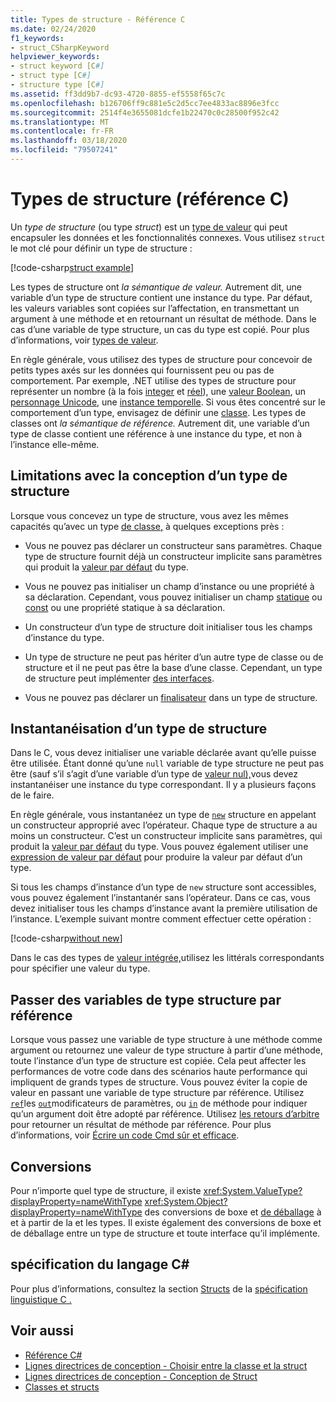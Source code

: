 ```yaml
---
title: Types de structure - Référence C
ms.date: 02/24/2020
f1_keywords:
- struct_CSharpKeyword
helpviewer_keywords:
- struct keyword [C#]
- struct type [C#]
- structure type [C#]
ms.assetid: ff3dd9b7-dc93-4720-8855-ef5558f65c7c
ms.openlocfilehash: b126706ff9c881e5c2d5cc7ee4833ac8896e3fcc
ms.sourcegitcommit: 2514f4e3655081dcfe1b22470c0c28500f952c42
ms.translationtype: MT
ms.contentlocale: fr-FR
ms.lasthandoff: 03/18/2020
ms.locfileid: "79507241"
---
```

# <a name="structure-types-c-reference"></a>Types de structure (référence C)

Un *type de structure* (ou type *struct*) est un [type de valeur](value-types.md) qui peut encapsuler les données et les fonctionnalités connexes. Vous utilisez `struct` le mot clé pour définir un type de structure :

[!code-csharp[struct example](snippets/StructType.cs#StructExample)]

Les types de structure ont *la sémantique de valeur.* Autrement dit, une variable d’un type de structure contient une instance du type. Par défaut, les valeurs variables sont copiées sur l’affectation, en transmettant un argument à une méthode et en retournant un résultat de méthode. Dans le cas d’une variable de type structure, un cas du type est copié. Pour plus d’informations, voir [types de valeur](value-types.md).

En règle générale, vous utilisez des types de structure pour concevoir de petits types axés sur les données qui fournissent peu ou pas de comportement. Par exemple, .NET utilise des types de structure pour représenter un nombre (à la fois [integer](integral-numeric-types.md) et [réel](floating-point-numeric-types.md)), une [valeur Boolean](bool.md), un [personnage Unicode](char.md), une [instance temporelle](xref:System.DateTime). Si vous êtes concentré sur le comportement d’un type, envisagez de définir une [classe](../keywords/class.md). Les types de classes ont *la sémantique de référence.* Autrement dit, une variable d’un type de classe contient une référence à une instance du type, et non à l’instance elle-même.

## <a name="limitations-with-the-design-of-a-structure-type"></a>Limitations avec la conception d’un type de structure

Lorsque vous concevez un type de structure, vous avez les mêmes capacités qu’avec un type [de classe,](../keywords/class.md) à quelques exceptions près :

- Vous ne pouvez pas déclarer un constructeur sans paramètres. Chaque type de structure fournit déjà un constructeur implicite sans paramètres qui produit la [valeur par défaut](default-values.md) du type.

- Vous ne pouvez pas initialiser un champ d’instance ou une propriété à sa déclaration. Cependant, vous pouvez initialiser un champ [statique](../keywords/static.md) ou [const](../keywords/const.md) ou une propriété statique à sa déclaration.

- Un constructeur d’un type de structure doit initialiser tous les champs d’instance du type.

- Un type de structure ne peut pas hériter d’un autre type de classe ou de structure et il ne peut pas être la base d’une classe. Cependant, un type de structure peut implémenter [des interfaces](../keywords/interface.md).

- Vous ne pouvez pas déclarer un [finalisateur](../../programming-guide/classes-and-structs/destructors.md) dans un type de structure.

## <a name="instantiation-of-a-structure-type"></a>Instantanéisation d’un type de structure

Dans le C, vous devez initialiser une variable déclarée avant qu’elle puisse être utilisée. Étant donné qu’une `null` variable de type structure ne peut pas être (sauf s’il s’agit d’une variable d’un type de [valeur nul),](nullable-value-types.md)vous devez instantanéiser une instance du type correspondant. Il y a plusieurs façons de le faire.

En règle générale, vous instantanéez un type de [`new`](../operators/new-operator.md) structure en appelant un constructeur approprié avec l’opérateur. Chaque type de structure a au moins un constructeur. C’est un constructeur implicite sans paramètres, qui produit la [valeur par défaut](default-values.md) du type. Vous pouvez également utiliser une [expression de valeur par défaut](../operators/default.md) pour produire la valeur par défaut d’un type.

Si tous les champs d’instance d’un type de `new` structure sont accessibles, vous pouvez également l’instantanér sans l’opérateur. Dans ce cas, vous devez initialiser tous les champs d’instance avant la première utilisation de l’instance. L’exemple suivant montre comment effectuer cette opération :

[!code-csharp[without new](snippets/StructType.cs#WithoutNew)]

Dans le cas des types de [valeur intégrée,](value-types.md#built-in-value-types)utilisez les littérals correspondants pour spécifier une valeur du type.

## <a name="passing-structure-type-variables-by-reference"></a>Passer des variables de type structure par référence

Lorsque vous passez une variable de type structure à une méthode comme argument ou retournez une valeur de type structure à partir d’une méthode, toute l’instance d’un type de structure est copiée. Cela peut affecter les performances de votre code dans des scénarios haute performance qui impliquent de grands types de structure. Vous pouvez éviter la copie de valeur en passant une variable de type structure par référence. Utilisez [`ref`](../keywords/ref.md#passing-an-argument-by-reference)les [`out`](../keywords/out-parameter-modifier.md)modificateurs de paramètres, ou [`in`](../keywords/in-parameter-modifier.md) de méthode pour indiquer qu’un argument doit être adopté par référence. Utilisez [les retours d’arbitre](../../programming-guide/classes-and-structs/ref-returns.md) pour retourner un résultat de méthode par référence. Pour plus d’informations, voir [Écrire un code Cmd sûr et efficace](../../write-safe-efficient-code.md).

## <a name="conversions"></a>Conversions

Pour n’importe quel type de structure, il existe <xref:System.ValueType?displayProperty=nameWithType> <xref:System.Object?displayProperty=nameWithType> des conversions de boxe et [de déballage](../../programming-guide/types/boxing-and-unboxing.md) à et à partir de la et les types. Il existe également des conversions de boxe et de déballage entre un type de structure et toute interface qu’il implémente.

## <a name="c-language-specification"></a>spécification du langage C#

Pour plus d’informations, consultez la section [Structs](~/_csharplang/spec/structs.md) de la [spécification linguistique C .](~/_csharplang/spec/introduction.md)

## <a name="see-also"></a>Voir aussi

- [Référence C#](../index.md)
- [Lignes directrices de conception - Choisir entre la classe et la struct](../../../standard/design-guidelines/choosing-between-class-and-struct.md)
- [Lignes directrices de conception - Conception de Struct](../../../standard/design-guidelines/struct.md)
- [Classes et structs](../../programming-guide/classes-and-structs/index.md)
